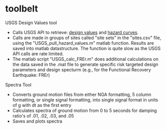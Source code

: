 # toolbelt
USGS Design Values tool
- Calls USGS API to retrieve: [design values](https://earthquake.usgs.gov/ws/designmaps/) and [hazard curves](https://earthquake.usgs.gov/ws/nshmp/).
- Calls are made in groups of sites called "site sets" in the "sites.csv" file, using the "USGS_pull_hazard_values.m" matlab function. Results are saved into matlab datastructure. The function is quite slow as the USGS API calls are rate limited.
- The matlab script "USGS_calc_FREr.m" does additional calculations on the data saved in the .mat file to generate specific risk targeted design parameters and design specturm (e.g., for the Functional Recovery Earthquake: FREr)

Spectra Tool
- Converts ground motion files from either NGA formatting, 5 column formatting, or single signal formatting, into single signal format in units of g with dt as the first entry
- Calculates spectra of ground motion from 0 to 5 seconds for damping ratio's of .01, .02, .03, and .05
- Saves and plots spectra
